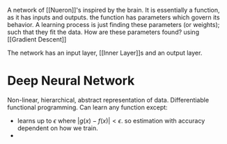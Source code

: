 A network of [[Nueron]]'s inspired by the brain. It is essentially a function, as it has inputs and outputs. the function has parameters which govern its behavior. A learning process is just finding these parameters (or weights); such that they fit the data. How are these parameters found? using [[Gradient Descent]]

The network has an input layer, [[Inner Layer]]s and an output layer. 

# Deep Neural Network
Non-linear, hierarchical, abstract representation of data.
Differentiable functional programming. 
Can learn any function except:
* learns up to $\epsilon$ where $|g(x)-f(x)|<\epsilon$. so estimation with accuracy dependent on how we train.
* 